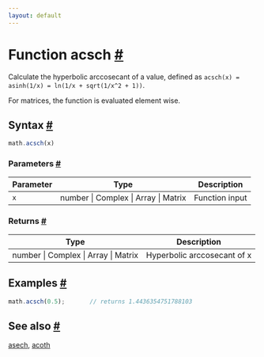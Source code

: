 ```yaml
---
layout: default
---
```


<!-- Note: This file is automatically generated from source code comments. Changes made in this file will be overridden. -->

<h1 id="function-acsch">Function acsch <a href="#function-acsch" title="Permalink">#</a></h1>

Calculate the hyperbolic arccosecant of a value,
defined as `acsch(x) = asinh(1/x) = ln(1/x + sqrt(1/x^2 + 1))`.

For matrices, the function is evaluated element wise.


<h2 id="syntax">Syntax <a href="#syntax" title="Permalink">#</a></h2>

```js
math.acsch(x)
```

<h3 id="parameters">Parameters <a href="#parameters" title="Permalink">#</a></h3>

Parameter | Type | Description
--------- | ---- | -----------
`x` | number &#124; Complex &#124; Array &#124; Matrix | Function input

<h3 id="returns">Returns <a href="#returns" title="Permalink">#</a></h3>

Type | Description
---- | -----------
number &#124; Complex &#124; Array &#124; Matrix | Hyperbolic arccosecant of x


<h2 id="examples">Examples <a href="#examples" title="Permalink">#</a></h2>

```js
math.acsch(0.5);       // returns 1.4436354751788103
```


<h2 id="see-also">See also <a href="#see-also" title="Permalink">#</a></h2>

[asech](asech.html),
[acoth](acoth.html)
